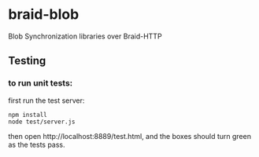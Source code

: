 # braid-blob
Blob Synchronization libraries over Braid-HTTP

## Testing

### to run unit tests:
first run the test server:

    npm install
    node test/server.js

then open http://localhost:8889/test.html, and the boxes should turn green as the tests pass.
